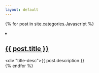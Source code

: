 ```yaml
---
layout: default
---
```


{% for post in site.categories.Javascript %}
            <li>
                <h2>
                    <a href="{{ post.url }}">{{ post.title }}</a>
                </h2>
                <div "title-desc">{{ post.description }}</div>
            </li>
{% endfor %}
